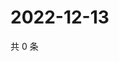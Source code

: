 # 2022-12-13

共 0 条

<!-- BEGIN WEIBO -->
<!-- 最后更新时间 Tue Dec 13 2022 19:11:36 GMT+0800 (China Standard Time) -->

<!-- END WEIBO -->
